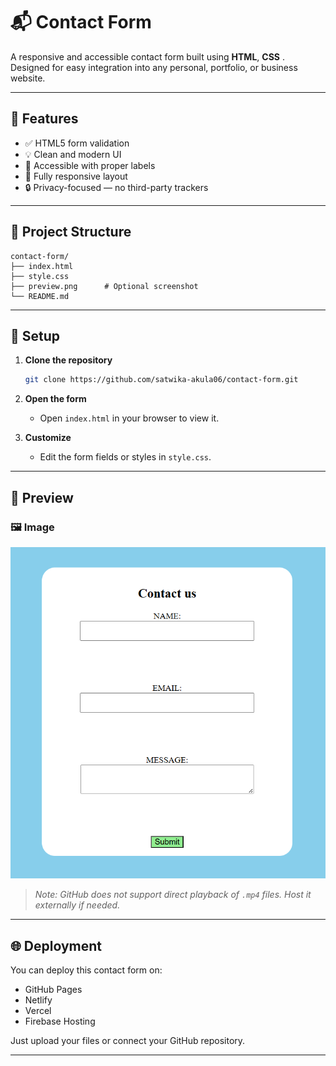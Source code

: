 # 📬 Contact Form

A responsive and accessible contact form built using **HTML**, **CSS** . Designed for easy integration into any personal, portfolio, or business website.

---

## 🚀 Features

- ✅ HTML5 form validation  
- 💡 Clean and modern UI  
- 🧠 Accessible with proper labels  
- 📱 Fully responsive layout  
- 🔒 Privacy-focused — no third-party trackers

---

## 📂 Project Structure

```
contact-form/
├── index.html
├── style.css
├── preview.png      # Optional screenshot
└── README.md
```

---

## 🔧 Setup

1. **Clone the repository**
   ```bash
   git clone https://github.com/satwika-akula06/contact-form.git
   ```

2. **Open the form**
   - Open `index.html` in your browser to view it.

3. **Customize**
   - Edit the form fields or styles in `style.css`.

---

## 📸 Preview

### 🖼️ Image  
![Form Preview](preview.png)


> _Note: GitHub does not support direct playback of `.mp4` files. Host it externally if needed._

---

## 🌐 Deployment

You can deploy this contact form on:

- GitHub Pages  
- Netlify  
- Vercel  
- Firebase Hosting  

Just upload your files or connect your GitHub repository.

---





